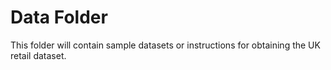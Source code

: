 # Data Folder

This folder will contain sample datasets or instructions for obtaining the UK retail dataset.
